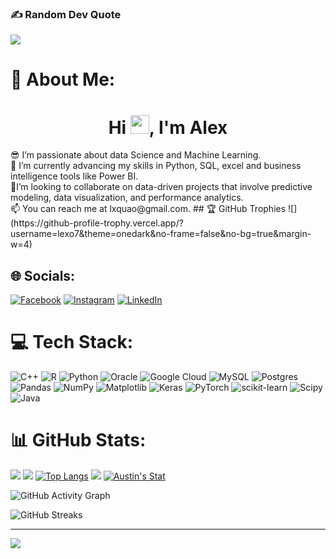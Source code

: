 ### ✍️ Random Dev Quote
![](https://quotes-github-readme.vercel.app/api?type=horizontal&theme=tokyonight)
# 💫 About Me:
<h1 align="center">Hi <img src="https://raw.githubusercontent.com/MartinHeinz/MartinHeinz/master/wave.gif" width="30px">, I'm Alex</h1> 
😎 I’m passionate about data Science and Machine Learning.<br>🌱 I’m currently advancing my skills in Python, SQL,  excel and business intelligence tools like Power BI.<br> 💞️I’m looking to collaborate on data-driven projects that involve predictive modeling, data visualization, and performance analytics. <br>📫 You can reach me at lxquao@gmail.com.
## 🏆 GitHub Trophies
![](https://github-profile-trophy.vercel.app/?username=lexo7&theme=onedark&no-frame=false&no-bg=true&margin-w=4)

## 🌐 Socials:
[![Facebook](https://img.shields.io/badge/Facebook-%231877F2.svg?logo=Facebook&logoColor=white)](https://facebook.com/mrquao7) [![Instagram](https://img.shields.io/badge/Instagram-%23E4405F.svg?logo=Instagram&logoColor=white)](https://instagram.com/mr_quao) [![LinkedIn](https://img.shields.io/badge/LinkedIn-%230077B5.svg?logo=linkedin&logoColor=white)](https://linkedin.com/in/alex-quao-13b878237) 

# 💻 Tech Stack:
![C++](https://img.shields.io/badge/c++-%2300599C.svg?style=plastic&logo=c%2B%2B&logoColor=white) ![R](https://img.shields.io/badge/r-%23276DC3.svg?style=plastic&logo=r&logoColor=white) ![Python](https://img.shields.io/badge/python-3670A0?style=plastic&logo=python&logoColor=ffdd54) ![Oracle](https://img.shields.io/badge/Oracle-F80000?style=plastic&logo=oracle&logoColor=white) ![Google Cloud](https://img.shields.io/badge/GoogleCloud-%234285F4.svg?style=plastic&logo=google-cloud&logoColor=white) ![MySQL](https://img.shields.io/badge/mysql-4479A1.svg?style=plastic&logo=mysql&logoColor=white) ![Postgres](https://img.shields.io/badge/postgres-%23316192.svg?style=plastic&logo=postgresql&logoColor=white) ![Pandas](https://img.shields.io/badge/pandas-%23150458.svg?style=plastic&logo=pandas&logoColor=white) ![NumPy](https://img.shields.io/badge/numpy-%23013243.svg?style=plastic&logo=numpy&logoColor=white) ![Matplotlib](https://img.shields.io/badge/Matplotlib-%23ffffff.svg?style=plastic&logo=Matplotlib&logoColor=black) ![Keras](https://img.shields.io/badge/Keras-%23D00000.svg?style=plastic&logo=Keras&logoColor=white) ![PyTorch](https://img.shields.io/badge/PyTorch-%23EE4C2C.svg?style=plastic&logo=PyTorch&logoColor=white) ![scikit-learn](https://img.shields.io/badge/scikit--learn-%23F7931E.svg?style=plastic&logo=scikit-learn&logoColor=white) ![Scipy](https://img.shields.io/badge/SciPy-%230C55A5.svg?style=plastic&logo=scipy&logoColor=%white) ![Java](https://img.shields.io/badge/java-%23ED8B00.svg?style=plastic&logo=openjdk&logoColor=white)
# 📊 GitHub Stats:
![](https://github-profile-summary-cards.vercel.app/api/cards/profile-details?username=lexo7)
![](https://github-profile-summary-cards.vercel.app/api/cards/repos-per-language?username=lexo7)
[![Top Langs](https://github-readme-stats.vercel.app/api/top-langs/?username=lexo7&layout=compact&langs_count=100&count-private=true)](https://github.com/lexo7)
![](https://github-profile-summary-cards.vercel.app/api/cards/most-commit-language?username=lexo7)
[![Austin's Stat](https://github-readme-stats.vercel.app/api?username=lexo7&show_icons=true)](https://github.com/lexo7) 


![GitHub Activity Graph](https://activity-graph.herokuapp.com/graph?user=lexo7&theme=dracula) 


![GitHub Streaks](http://github-readme-streak-stats.herokuapp.com?user=lexo7)



---
[![](https://visitcount.itsvg.in/api?id=lexo7&icon=3&color=11)](https://visitcount.itsvg.in)

<!-- Proudly created with GPRM ( https://gprm.itsvg.in ) -->
